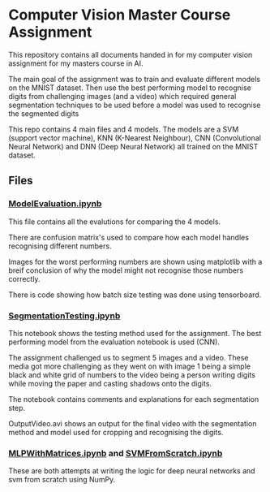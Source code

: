 # Computer Vision Master Course Assignment

This repository contains all documents handed in for my computer vision assignment for my masters course in AI.

The main goal of the assignment was to train and evaluate different models on the MNIST dataset. Then use the best performing model to recognise digits from challenging images (and a video) which required general segmentation techniques to be used before a model was used to recognise the segmented digits

This repo contains 4 main files and 4 models. The models are a SVM (support vector machine), KNN (K-Nearest Neighbour), CNN (Convolutional Neural Network) and DNN (Deep Neural Network) all trained on the MNIST dataset.

## Files

### [ModelEvaluation.ipynb](https://github.com/Surfytom/ComputerVisionProject/blob/main/ModelEvaluation.ipynb)

This file contains all the evalutions for comparing the 4 models. 

There are confusion matrix's used to compare how each model handles recognising different numbers.

Images for the worst performing numbers are shown using matplotlib with a breif conclusion of why the model might not recognise those numbers correctly.

There is code showing how batch size testing was done using tensorboard.

### [SegmentationTesting.ipynb](https://github.com/Surfytom/ComputerVisionProject/blob/main/SegmentationTesting.ipynb)

This notebook shows the testing method used for the assignment. The best performing model from the evaluation notebook is used (CNN).

The assignment challenged us to segment 5 images and a video. These media got more challenging as they went on with image 1 being a simple black and white grid of numbers to the video being a person writing digits while moving the paper and casting shadows onto the digits.

The notebook contains comments and explanations for each segmentation step.

OutputVideo.avi shows an output for the final video with the segmentation method and model used for cropping and recognising the digits.

### [MLPWithMatrices.ipynb](https://github.com/Surfytom/ComputerVisionProject/blob/main/MLPWithMatrices.ipynb) and [SVMFromScratch.ipynb](https://github.com/Surfytom/ComputerVisionProject/blob/main/SVMFromScratch.ipynb)

These are both attempts at writing the logic for deep neural networks and svm from scratch using NumPy.
